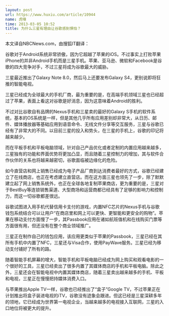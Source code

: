```yaml
---
layout: post
url: https://www.huxiu.com/article/10944
name: 虎嗅
time: 2013-03-05 10:52
title: 为什么三星有理由让谷歌感到惧怕？
---
```

本文译自NBCNews.com，由搜狐IT翻译：

谷歌对于Android系统非常骄傲，因为它超越了苹果的iOS。不过事实上打败苹果iPhone的并非Android手机而是三星手机。苹果、亚马逊、微软和Facebook是谷歌的四大竞争对手，不过三星将成为谷歌最大的威胁。

三星最近推出了Galaxy Note 8.0，然后马上还要发布Galaxy S4，更别说即将狂推的智能电视。

三星已经成为全球最大的手机厂商，最为重要的是，在高端手机领域三星也已经超过了苹果，表面上看这对谷歌是好消息，因为这意味着Android的胜利。

不过对比谷歌自有品牌的Nexus手机和三星卖的最好的Galaxy S手机的软件系统，基本的OS系统是一样，但是其他几乎所有应用差别却非常大，从日历、邮件、媒体播放器等基础应用到语音命令、无线文件分享等交互服务，三星与谷歌已经有了非常大的不同。以目前三星的投入和势头，在三星的手机上，谷歌的印记将越来越少。

而在平板手机和平板电脑领域，针对自己产品优化或者定制的内置应用越来越多，三星独有的功能和界面优势将更加凸显，而且随着三星控制力的增加，其与软件合作伙伴的关系也将越来越密切，谷歌面临被边缘化的危险。

如今直营店和网上销售已经成为电子产品厂商到达消费者最好的方式，谷歌已经建立了在线商店，也正在考虑建立直营店。而在这方面三星也领先了一步，除了默默建立起了网上销售系统外，也正在全球各地复制苹果商店，更为重要的是，三星对于BestBuy等连锁销售渠道、大型商场和运营商都已经具有了足够的影响力和控制力，而这一切谷歌都差很远。

谷歌试图进入用手机代替信用卡支付的游戏，内置NFC芯片的Nexus手机与谷歌钱包系统结合可以让用户“在商店里和网上可以更快、更智能和更安全的购物”。苹果在移动支付方面慢了一步，其Passbook应用在诸如航班值机和在线购买门票等方面很有用，但还没有在整个商业领域推广。

三星正在制作自己的钱包应用，该应用更类似于苹果的Passbook，三星已经在其所有手机中内置了NFC，三星还与Visa合作，使用PayWave服务。三星已经为移动支付铺好了所有的路。

随着智能手机屏幕的增大，智能手机和平板电脑已经成为网上购买和观看电影的一个很好的工具，三星已经卖出了很多内置了其媒体商店的手机和平板电脑。除此之外，三星还会在智能电视中内置其媒体商店，随着三星卖出越来越多的手机、平板和电视，三星正在慢慢把持媒体消费入口。

与苹果推出Apple TV一样，谷歌也已经推出了“盒子”Google TV，不过苹果正在计划推出将盒子装进电视的iTV，谷歌没有迹象会跟进。但这已经是三星深耕多年的领地，它已经成为世界第一电视企业，当越来越多的电视接入互联网，三星的入口地位将被更大的提升。

